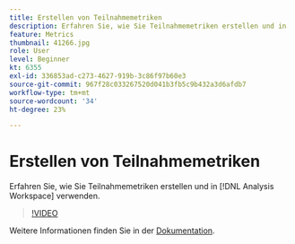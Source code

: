 ```yaml
---
title: Erstellen von Teilnahmemetriken
description: Erfahren Sie, wie Sie Teilnahmemetriken erstellen und in  [!DNL Analysis Workspace] verwenden.
feature: Metrics
thumbnail: 41266.jpg
role: User
level: Beginner
kt: 6355
exl-id: 336853ad-c273-4627-919b-3c86f97b60e3
source-git-commit: 967f28c033267520d041b3fb5c9b432a3d6afdb7
workflow-type: tm+mt
source-wordcount: '34'
ht-degree: 23%

---
```


# Erstellen von Teilnahmemetriken

Erfahren Sie, wie Sie Teilnahmemetriken erstellen und in [!DNL Analysis Workspace] verwenden.

>[!VIDEO](https://video.tv.adobe.com/v/41266/?quality=12&learn=on)

Weitere Informationen finden Sie in der [Dokumentation](https://experienceleague.adobe.com/docs/analytics/components/calculated-metrics/calcmetric-workflow/participation-metric.html?lang=de).
